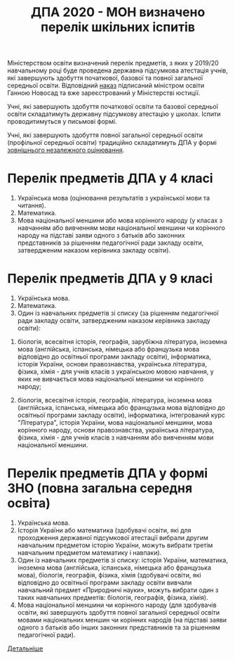 ﻿---
title: ДПА 2020 - МОН визначено перелік шкільних іспитів
---

Міністерством освіти визначений перелік предметів, з яких у 2019/20 навчальному році буде проведена державна підсумкова атестація учнів, які завершують здобуття початкової, базової та повної загальної середньої освіти. Відповідний [наказ](http://osvita.ua/legislation/Ser_osv/69072/) підписаний міністром освіти Ганною Новосад та вже зареєстрований у Міністерстві юстиції.

Учні, які завершують здобуття початкової освіти та базової середньої освіти складатимуть державну підсумкову атестацію у школах. Іспити проводитимуться у письмові формі.

Учні, які завершують здобуття повної загальної середньої освіти (профільної середньої освіти) традиційно складатимуть ДПА у формі [зовнішнього незалежного оцінювання](http://osvita.ua/test/).

# Перелік предметів ДПА у 4 класі

1. Українська мова (оцінювання результатів з української мови та читання).
1. Математика.
1. Мова національної меншини або мова корінного народу (у класах з навчанням або вивченням мови національної меншини чи корінного народу на підставі заяви одного з батьків або законних представників за рішенням педагогічної ради закладу освіти, затвердженим наказом керівника закладу освіти).

# Перелік предметів ДПА у 9 класі

1. Українська мова.
1. Математика.
1. Один із навчальних предметів зі списку (за рішенням педагогічної ради закладу освіти, затвердженим наказом керівника закладу освіти):

1) біологія, всесвітня історія, географія, зарубіжна література, іноземна мова (англійська, іспанська, німецька або французька мова відповідно до освітньої програми закладу освіти), інформатика, історія України, основи правознавства, українська література, фізика, хімія - для учнів класів з українською мовою навчання, у яких не вивчається мова національної меншини чи корінного народу;

2) біологія, всесвітня історія, географія, література, іноземна мова (англійська, іспанська, німецька або французька мова відповідно до освітньої програми закладу освіти), інформатика, інтегрований курс "Література", історія України, мова національної меншини, мова корінного народу, основи правознавства, українська література, фізика, хімія - для учнів класів з навчанням або вивченням мови національної меншини.

# Перелік предметів ДПА у формі ЗНО (повна загальна середня освіта)

1. Українська мова.
1. Історія України або математика (здобувачі освіти, які для проходження державної підсумкової атестації вибрали другим навчальним предметом історію України, можуть вибрати третім навчальним предметом математику і навпаки).
1. Один із навчальних предметів зі списку: історія України, математика, іноземна мова (англійська, іспанська, німецька або французька мова), біологія, географія, фізика, хімія (здобувачі освіти, які відповідно до освітньої програми закладу освіти вивчали навчальний предмет «Природничі науки», можуть вибрати один з таких навчальних предметів: біологія, географія, фізика, хімія).
1. Мова національної меншини чи корінного народу (для здобувачів освіти, які завершують здобуття повної загальної середньої освіти мовами національних меншин чи корінних народів (на підставі заяви одного з батьків або інших законних представників та за рішенням педагогічної ради).

[Детальніше](http://osvita.ua/legislation/Ser_osv/69072/)
